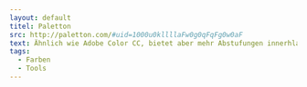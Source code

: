 ```yaml
---
layout: default
titel: Paletton
src: http://paletton.com/#uid=1000u0kllllaFw0g0qFqFg0w0aF
text: Ähnlich wie Adobe Color CC, bietet aber mehr Abstufungen innerhlab der gefundenen Farben.
tags:
  - Farben
  - Tools
---
```

